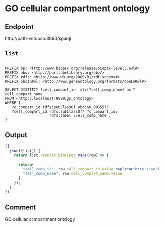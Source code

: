 # GO cellular compartment ontology

## Endpoint
http://path-virtuoso:8890/sparql


## `list`

```sparql

PREFIX bp: <http://www.biopax.org/release/biopax-level3.owl#>
PREFIX obo: <http://purl.obolibrary.org/obo/>
PREFIX rdfs: <http://www.w3.org/2000/01/rdf-schema#>
PREFIX oboInOwl: <http://www.geneontology.org/formats/oboInOwl#>

SELECT DISTINCT ?cell_compart_id  str(?cell_comp_name) as ?cell_compart_name
FROM <http://localhost:8890/go_ontology>
WHERE {
   ?c_compart_id rdfs:subClassOf obo:GO_0005575 .
   ?cell_compart_id rdfs:subClassOf* ?c_compart_id;
                    rdfs:label ?cell_comp_name .      
}

```

## Output

```javascript
({
  json({list}) {
    return list.results.bindings.map((row) => {
      
      return{
        "cell_comp_id": row.cell_compart_id.value.replace("http://purl.obolibrary.org/obo/", ""),
        "cell_comp_name": row.cell_compart_name.value
      }
    });
  }
})
```

## Comment
GO cellular compartment ontology